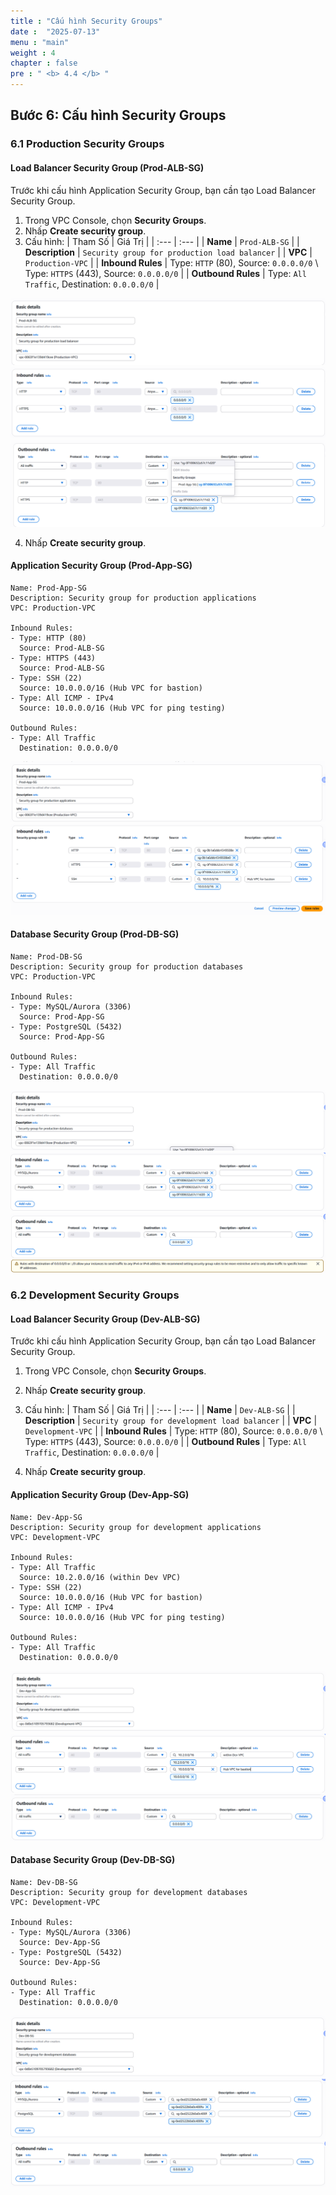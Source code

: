 ```yaml
---
title : "Cấu hình Security Groups"
date :  "2025-07-13" 
menu : "main"
weight : 4
chapter : false
pre : " <b> 4.4 </b> "
---
```


## Bước 6: Cấu hình Security Groups

### 6.1 Production Security Groups

#### Load Balancer Security Group (Prod-ALB-SG)

Trước khi cấu hình Application Security Group, bạn cần tạo Load Balancer Security Group.

1.  Trong VPC Console, chọn **Security Groups**.
2.  Nhấp **Create security group**.
3.  Cấu hình:
    | Tham Số | Giá Trị |
    | :--- | :--- |
    | **Name** | `Prod-ALB-SG` |
    | **Description** | `Security group for production load balancer` |
    | **VPC** | `Production-VPC` |
    | **Inbound Rules** | Type: `HTTP` (80), Source: `0.0.0.0/0` \ Type: `HTTPS` (443), Source: `0.0.0.0/0` |
    | **Outbound Rules** | Type: `All Traffic`, Destination: `0.0.0.0/0` |

![](/images/4.spoke-vpcs/hinh-44.png)
![](/images/4.spoke-vpcs/hinh-45.png)
![](/images/4.spoke-vpcs/hinh-46.png)

4.  Nhấp **Create security group**.

#### Application Security Group (Prod-App-SG)

```
Name: Prod-App-SG
Description: Security group for production applications
VPC: Production-VPC

Inbound Rules:
- Type: HTTP (80)
  Source: Prod-ALB-SG
- Type: HTTPS (443)
  Source: Prod-ALB-SG
- Type: SSH (22)
  Source: 10.0.0.0/16 (Hub VPC for bastion)
- Type: All ICMP - IPv4
  Source: 10.0.0.0/16 (Hub VPC for ping testing)

Outbound Rules:
- Type: All Traffic
  Destination: 0.0.0.0/0
```
![](/images/4.spoke-vpcs/hinh-39.png)
![](/images/4.spoke-vpcs/hinh-40.png)
#### Database Security Group (Prod-DB-SG)

```
Name: Prod-DB-SG
Description: Security group for production databases
VPC: Production-VPC

Inbound Rules:
- Type: MySQL/Aurora (3306)
  Source: Prod-App-SG
- Type: PostgreSQL (5432)
  Source: Prod-App-SG

Outbound Rules:
- Type: All Traffic
  Destination: 0.0.0.0/0
```
![](/images/4.spoke-vpcs/hinh-41.png)
![](/images/4.spoke-vpcs/hinh-42.png)
![](/images/4.spoke-vpcs/hinh-43.png)
### 6.2 Development Security Groups

#### Load Balancer Security Group (Dev-ALB-SG)

Trước khi cấu hình Application Security Group, bạn cần tạo Load Balancer Security Group.

1.  Trong VPC Console, chọn **Security Groups**.
2.  Nhấp **Create security group**.
3.  Cấu hình:
    | Tham Số | Giá Trị |
    | :--- | :--- |
    | **Name** | `Dev-ALB-SG` |
    | **Description** | `Security group for development load balancer` |
    | **VPC** | `Development-VPC` |
    | **Inbound Rules** | Type: `HTTP` (80), Source: `0.0.0.0/0` \ Type: `HTTPS` (443), Source: `0.0.0.0/0` |
    | **Outbound Rules** | Type: `All Traffic`, Destination: `0.0.0.0/0` |
  

4.  Nhấp **Create security group**.

#### Application Security Group (Dev-App-SG)

```
Name: Dev-App-SG
Description: Security group for development applications
VPC: Development-VPC

Inbound Rules:
- Type: All Traffic
  Source: 10.2.0.0/16 (within Dev VPC)
- Type: SSH (22)
  Source: 10.0.0.0/16 (Hub VPC for bastion)
- Type: All ICMP - IPv4
  Source: 10.0.0.0/16 (Hub VPC for ping testing)

Outbound Rules:
- Type: All Traffic
  Destination: 0.0.0.0/0
```
![](/images/4.spoke-vpcs/hinh-47.png)
![](/images/4.spoke-vpcs/hinh-48.png)
![](/images/4.spoke-vpcs/hinh-49.png)
#### Database Security Group (Dev-DB-SG)

```
Name: Dev-DB-SG
Description: Security group for development databases
VPC: Development-VPC

Inbound Rules:
- Type: MySQL/Aurora (3306)
  Source: Dev-App-SG
- Type: PostgreSQL (5432)
  Source: Dev-App-SG

Outbound Rules:
- Type: All Traffic
  Destination: 0.0.0.0/0
```
![](/images/4.spoke-vpcs/hinh-50.png)
![](/images/4.spoke-vpcs/hinh-51.png)
![](/images/4.spoke-vpcs/hinh-52.png)